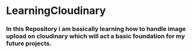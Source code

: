 # LearningCloudinary

### In this Repository i am basically learning how to handle image upload on cloudinary which will act a basic foundation for my future projects.

